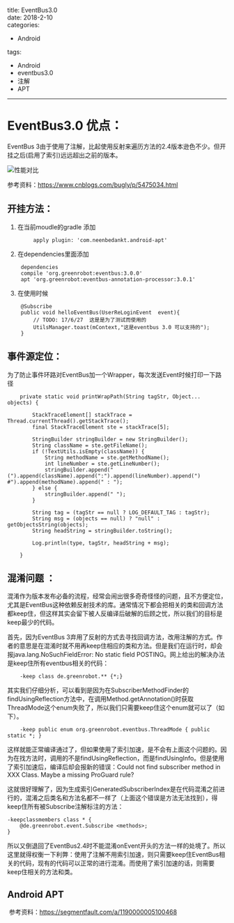 title: EventBus3.0    
date: 2018-2-10     
categories:    
- Android    
       
       
       
tags:       
- Android    
- eventbus3.0    
- 注解    
- APT    
    
    
---

# EventBus3.0 优点：

EventBus 3由于使用了注解，比起使用反射来遍历方法的2.4版本逊色不少。但开挂之后(启用了索引)远远超出之前的版本。

![性能对比](http://i.imgur.com/5evKXOx.png)

参考资料：https://www.cnblogs.com/bugly/p/5475034.html


## 开挂方法：  
1. 在当前moudle的gradle 添加    

			apply plugin: 'com.neenbedankt.android-apt'   

2. 在dependencies里面添加   

		dependencies 
		compile 'org.greenrobot:eventbus:3.0.0'
		apt 'org.greenrobot:eventbus-annotation-processor:3.0.1'   


3. 在使用时候   

		@Subscribe
		public void helloEventBus(UserReLoginEvent  event){
		    // TODO: 17/6/27  这是是为了测试而使用的
		    UtilsManager.toast(mContext,"这是eventbus 3.0 可以支持的");
		}



## 事件源定位：  
为了防止事件环路对EventBus加一个Wrapper，每次发送Event时候打印一下路径   

	 	private static void printWrapPath(String tagStr, Object... objects) {

	        StackTraceElement[] stackTrace = Thread.currentThread().getStackTrace();
	        final StackTraceElement ste = stackTrace[5];

	        StringBuilder stringBuilder = new StringBuilder();
	        String className = ste.getFileName();
	        if (!TextUtils.isEmpty(className)) {
	            String methodName = ste.getMethodName();
	            int lineNumber = ste.getLineNumber();
	            stringBuilder.append("(").append(className).append(":").append(lineNumber).append(") #").append(methodName).append(" : ");
	        } else {
	            stringBuilder.append(" ");
	        }

	        String tag = (tagStr == null ? LOG_DEFAULT_TAG : tagStr);
	        String msg = (objects == null) ? "null" : getObjectsString(objects);
	        String headString = stringBuilder.toString();

	 		Log.println(type, tagStr, headString + msg);

	 	}


## 混淆问题  ：  

混淆作为版本发布必备的流程，经常会闹出很多奇奇怪怪的问题，且不方便定位，尤其是EventBus这种依赖反射技术的库。通常情况下都会把相关的类和回调方法都keep住，但这样其实会留下被人反编译后破解的后顾之忧，所以我们的目标是keep最少的代码。

首先，因为EventBus 3弃用了反射的方式去寻找回调方法，改用注解的方式。作者的意思是在混淆时就不用再keep住相应的类和方法。但是我们在运行时，却会报java.lang.NoSuchFieldError: No static field POSTING。网上给出的解决办法是keep住所有eventbus相关的代码：

		-keep class de.greenrobot.** {*;}  


其实我们仔细分析，可以看到是因为在SubscriberMethodFinder的findUsingReflection方法中，在调用Method.getAnnotation()时获取ThreadMode这个enum失败了，所以我们只需要keep住这个enum就可以了（如下）。

		-keep public enum org.greenrobot.eventbus.ThreadMode { public static *; }   


这样就能正常编译通过了，但如果使用了索引加速，是不会有上面这个问题的。因为在找方法时，调用的不是findUsingReflection，而是findUsingInfo。但是使用了索引加速后，编译后却会报新的错误：Could not find subscriber method in XXX Class. Maybe a missing ProGuard rule?

这就很好理解了，因为生成索引GeneratedSubscriberIndex是在代码混淆之前进行的，混淆之后类名和方法名都不一样了（上面这个错误是方法无法找到），得keep住所有被Subscribe注解标注的方法：

	-keepclassmembers class * {
	    @de.greenrobot.event.Subscribe <methods>;
	}


所以又倒退回了EventBus2.4时不能混淆onEvent开头的方法一样的处境了。所以这里就得权衡一下利弊：使用了注解不用索引加速，则只需要keep住EventBus相关的代码，现有的代码可以正常的进行混淆。而使用了索引加速的话，则需要keep住相关的方法和类。

## Android APT
  参考资料：https://segmentfault.com/a/1190000005100468


